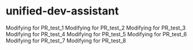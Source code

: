 # unified-dev-assistant

Modifying for PR_test_1
Modifying for PR_test_2
Modifying for PR_test_3
Modifying for PR_test_4
Modifying for PR_test_5
Modifying for PR_test_6
Modifying for PR_test_7
Modifying for PR_test_8

